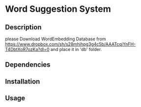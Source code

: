 # Word Suggestion System
## Description
please Download WordEmbedding Database from https://www.dropbox.com/sh/s28mhihpg3g4c5b/AAATcqjYnFH-T4DbtXoR7ozKa?dl=0 and place it in 'db' folder.
## Dependencies
## Installation
## Usage
